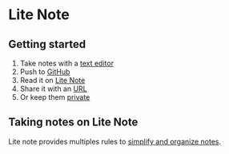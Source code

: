 # Lite Note

## Getting started

1. Take notes with a [text editor](./getting-started/text-editor.md)
1. Push to [GitHub](./repo/git.md)
1. Read it on [Lite Note](https://litenote.space)
1. Share it with an [URL](./notes/how-url-works.md)
1. Or keep them [private](./repo/login.md)

## Taking notes on Lite Note

Lite note provides multiples rules to [simplify and organize notes](./notes/taking-lite-note.md).